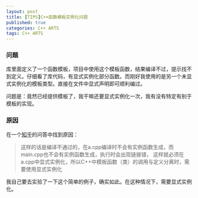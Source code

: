 ```yaml
---
layout: post
title: [TIPS]C++函数模板实例化问题
published: true
categories: C++ ARTS
tags: C++ ARTS
---
```


### 问题

库里面定义了一个函数模板，项目中使用这个模板函数，结果编译不过，提示找不到定义。仔细看了库代码，有显式实例化部分函数。而刚好我使用的是另一个未显式实例化的模板类型。直接在文件中显式声明即可顺利编过。

问题是：竟然已经提供模板了，我干嘛还要显式实例化一次，我有没有特定有别于模板的实现。

### 原因

在一个[知乎](https://www.zhihu.com/question/25312471)的问答中找到原因：

> 这样的话是编译不通过的，在a.cpp编译时不会有实例函数生成，而main.cpp也不会有实例函数生成，执行时会出现链接错，
> 这样就必须在a.cpp中显式实例化，所以C++中模板函数（类）的调用与定义分离时，需要使用显式实例化

我自己要去实验了一下这个简单的例子，确实如此。在这种情况下，需要显式实例化。




